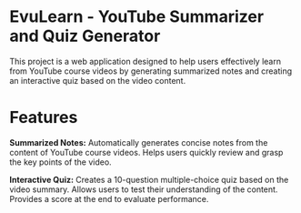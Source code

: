 # EvuLearn - YouTube Summarizer and Quiz Generator
This project is a web application designed to help users effectively learn from YouTube course videos by generating summarized notes and creating an interactive quiz based on the video content.

# Features
**Summarized Notes:**
Automatically generates concise notes from the content of YouTube course videos.
Helps users quickly review and grasp the key points of the video.

**Interactive Quiz:**
Creates a 10-question multiple-choice quiz based on the video summary.
Allows users to test their understanding of the content.
Provides a score at the end to evaluate performance.
